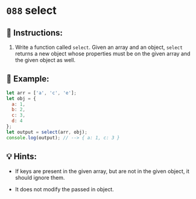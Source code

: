 # `088` select

## 📝 Instructions:

1. Write a function called `select`. Given an array and an object, `select` returns a new object whose properties must be on the given array and the given object as well. 

## 📎 Example:

```js
let arr = ['a', 'c', 'e'];
let obj = {
  a: 1,
  b: 2,
  c: 3,
  d: 4
};
let output = select(arr, obj);
console.log(output); // --> { a: 1, c: 3 }
```

## 💡 Hints:

+ If keys are present in the given array, but are not in the given object, it should ignore them. 

+ It does not modify the passed in object.
